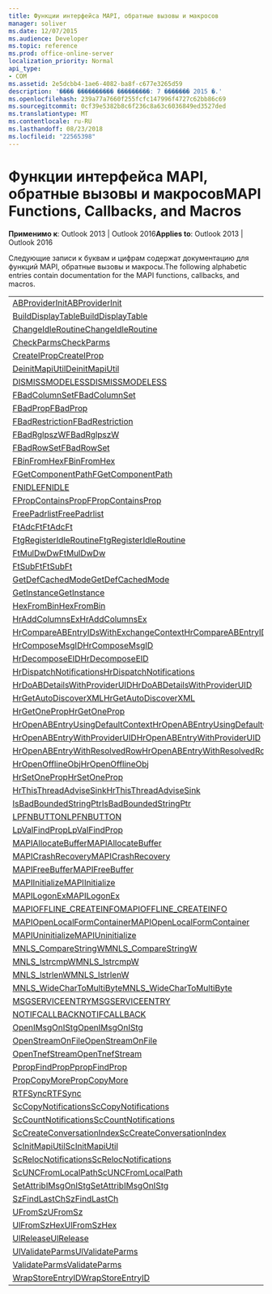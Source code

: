 ```yaml
---
title: Функции интерфейса MAPI, обратные вызовы и макросов
manager: soliver
ms.date: 12/07/2015
ms.audience: Developer
ms.topic: reference
ms.prod: office-online-server
localization_priority: Normal
api_type:
- COM
ms.assetid: 2e5dcbb4-1ae6-4082-ba8f-c677e3265d59
description: '���� ���������� ���������: 7 ������� 2015 �.'
ms.openlocfilehash: 239a77a7660f255fcfc147996f4727c62bb86c69
ms.sourcegitcommit: 0cf39e5382b8c6f236c8a63c6036849ed3527ded
ms.translationtype: MT
ms.contentlocale: ru-RU
ms.lasthandoff: 08/23/2018
ms.locfileid: "22565398"
---
```

# <a name="mapi-functions-callbacks-and-macros"></a><span data-ttu-id="c213b-103">Функции интерфейса MAPI, обратные вызовы и макросов</span><span class="sxs-lookup"><span data-stu-id="c213b-103">MAPI Functions, Callbacks, and Macros</span></span>

 
  
<span data-ttu-id="c213b-104">**Применимо к**: Outlook 2013 | Outlook 2016</span><span class="sxs-lookup"><span data-stu-id="c213b-104">**Applies to**: Outlook 2013 | Outlook 2016</span></span> 
  
<span data-ttu-id="c213b-105">Следующие записи к буквам и цифрам содержат документацию для функций MAPI, обратные вызовы и макросы.</span><span class="sxs-lookup"><span data-stu-id="c213b-105">The following alphabetic entries contain documentation for the MAPI functions, callbacks, and macros.</span></span> 
  
|||
|:-----|:-----|
|[<span data-ttu-id="c213b-106">ABProviderInit</span><span class="sxs-lookup"><span data-stu-id="c213b-106">ABProviderInit</span></span>](abproviderinit.md) <br/> |[<span data-ttu-id="c213b-107">ACCELERATEABSDI</span><span class="sxs-lookup"><span data-stu-id="c213b-107">ACCELERATEABSDI</span></span>](accelerateabsdi.md) <br/> |
|[<span data-ttu-id="c213b-108">BuildDisplayTable</span><span class="sxs-lookup"><span data-stu-id="c213b-108">BuildDisplayTable</span></span>](builddisplaytable.md) <br/> |[<span data-ttu-id="c213b-109">CALLERRELEASE</span><span class="sxs-lookup"><span data-stu-id="c213b-109">CALLERRELEASE</span></span>](callerrelease.md) <br/> |
|[<span data-ttu-id="c213b-110">ChangeIdleRoutine</span><span class="sxs-lookup"><span data-stu-id="c213b-110">ChangeIdleRoutine</span></span>](changeidleroutine.md) <br/> |[<span data-ttu-id="c213b-111">CheckParameters</span><span class="sxs-lookup"><span data-stu-id="c213b-111">CheckParameters</span></span>](checkparms.md) <br/> |
|[<span data-ttu-id="c213b-112">CheckParms</span><span class="sxs-lookup"><span data-stu-id="c213b-112">CheckParms</span></span>](checkparms.md) <br/> |[<span data-ttu-id="c213b-113">CloseIMsgSession</span><span class="sxs-lookup"><span data-stu-id="c213b-113">CloseIMsgSession</span></span>](closeimsgsession.md) <br/> |
|[<span data-ttu-id="c213b-114">CreateIProp</span><span class="sxs-lookup"><span data-stu-id="c213b-114">CreateIProp</span></span>](createiprop.md) <br/> |[<span data-ttu-id="c213b-115">CreateTable</span><span class="sxs-lookup"><span data-stu-id="c213b-115">CreateTable</span></span>](createtable.md) <br/> |
|[<span data-ttu-id="c213b-116">DeinitMapiUtil</span><span class="sxs-lookup"><span data-stu-id="c213b-116">DeinitMapiUtil</span></span>](deinitmapiutil.md) <br/> |[<span data-ttu-id="c213b-117">DeregisterIdleRoutine</span><span class="sxs-lookup"><span data-stu-id="c213b-117">DeregisterIdleRoutine</span></span>](deregisteridleroutine.md) <br/> |
|[<span data-ttu-id="c213b-118">DISMISSMODELESS</span><span class="sxs-lookup"><span data-stu-id="c213b-118">DISMISSMODELESS</span></span>](dismissmodeless.md) <br/> |[<span data-ttu-id="c213b-119">EnableIdleRoutine</span><span class="sxs-lookup"><span data-stu-id="c213b-119">EnableIdleRoutine</span></span>](enableidleroutine.md) <br/> |
|[<span data-ttu-id="c213b-120">FBadColumnSet</span><span class="sxs-lookup"><span data-stu-id="c213b-120">FBadColumnSet</span></span>](fbadcolumnset.md) <br/> |[<span data-ttu-id="c213b-121">FBadEntryList</span><span class="sxs-lookup"><span data-stu-id="c213b-121">FBadEntryList</span></span>](fbadentrylist.md) <br/> |
|[<span data-ttu-id="c213b-122">FBadProp</span><span class="sxs-lookup"><span data-stu-id="c213b-122">FBadProp</span></span>](fbadprop.md) <br/> |[<span data-ttu-id="c213b-123">FBadPropTag</span><span class="sxs-lookup"><span data-stu-id="c213b-123">FBadPropTag</span></span>](fbadproptag.md) <br/> |
|[<span data-ttu-id="c213b-124">FBadRestriction</span><span class="sxs-lookup"><span data-stu-id="c213b-124">FBadRestriction</span></span>](fbadrestriction.md) <br/> |[<span data-ttu-id="c213b-125">FBadRglpNameID</span><span class="sxs-lookup"><span data-stu-id="c213b-125">FBadRglpNameID</span></span>](fbadrglpnameid.md) <br/> |
|[<span data-ttu-id="c213b-126">FBadRglpszW</span><span class="sxs-lookup"><span data-stu-id="c213b-126">FBadRglpszW</span></span>](fbadrglpszw.md) <br/> |[<span data-ttu-id="c213b-127">FBadRow</span><span class="sxs-lookup"><span data-stu-id="c213b-127">FBadRow</span></span>](fbadrow.md) <br/> |
|[<span data-ttu-id="c213b-128">FBadRowSet</span><span class="sxs-lookup"><span data-stu-id="c213b-128">FBadRowSet</span></span>](fbadrowset.md) <br/> |[<span data-ttu-id="c213b-129">FBadSortOrderSet</span><span class="sxs-lookup"><span data-stu-id="c213b-129">FBadSortOrderSet</span></span>](fbadsortorderset.md) <br/> |
|[<span data-ttu-id="c213b-130">FBinFromHex</span><span class="sxs-lookup"><span data-stu-id="c213b-130">FBinFromHex</span></span>](fbinfromhex.md) <br/> |[<span data-ttu-id="c213b-131">FEqualNames</span><span class="sxs-lookup"><span data-stu-id="c213b-131">FEqualNames</span></span>](fequalnames.md) <br/> |
|[<span data-ttu-id="c213b-132">FGetComponentPath</span><span class="sxs-lookup"><span data-stu-id="c213b-132">FGetComponentPath</span></span>](fgetcomponentpath.md) <br/> |[<span data-ttu-id="c213b-133">FixMAPI</span><span class="sxs-lookup"><span data-stu-id="c213b-133">FixMAPI</span></span>](fixmapi.md) <br/> |
|[<span data-ttu-id="c213b-134">FNIDLE</span><span class="sxs-lookup"><span data-stu-id="c213b-134">FNIDLE</span></span>](fnidle.md) <br/> |[<span data-ttu-id="c213b-135">FPropCompareProp</span><span class="sxs-lookup"><span data-stu-id="c213b-135">FPropCompareProp</span></span>](fpropcompareprop.md) <br/> |
|[<span data-ttu-id="c213b-136">FPropContainsProp</span><span class="sxs-lookup"><span data-stu-id="c213b-136">FPropContainsProp</span></span>](fpropcontainsprop.md) <br/> |[<span data-ttu-id="c213b-137">FPropExists</span><span class="sxs-lookup"><span data-stu-id="c213b-137">FPropExists</span></span>](fpropexists.md) <br/> |
|[<span data-ttu-id="c213b-138">FreePadrlist</span><span class="sxs-lookup"><span data-stu-id="c213b-138">FreePadrlist</span></span>](freepadrlist.md) <br/> |[<span data-ttu-id="c213b-139">FreeProws</span><span class="sxs-lookup"><span data-stu-id="c213b-139">FreeProws</span></span>](freeprows.md) <br/> |
|[<span data-ttu-id="c213b-140">FtAdcFt</span><span class="sxs-lookup"><span data-stu-id="c213b-140">FtAdcFt</span></span>](ftadcft.md) <br/> |[<span data-ttu-id="c213b-141">FtAddFt</span><span class="sxs-lookup"><span data-stu-id="c213b-141">FtAddFt</span></span>](ftaddft.md) <br/> |
|[<span data-ttu-id="c213b-142">FtgRegisterIdleRoutine</span><span class="sxs-lookup"><span data-stu-id="c213b-142">FtgRegisterIdleRoutine</span></span>](ftgregisteridleroutine.md) <br/> |[<span data-ttu-id="c213b-143">FtMulDw</span><span class="sxs-lookup"><span data-stu-id="c213b-143">FtMulDw</span></span>](ftmuldw.md) <br/> |
|[<span data-ttu-id="c213b-144">FtMulDwDw</span><span class="sxs-lookup"><span data-stu-id="c213b-144">FtMulDwDw</span></span>](ftmuldwdw.md) <br/> |[<span data-ttu-id="c213b-145">FtNegFt</span><span class="sxs-lookup"><span data-stu-id="c213b-145">FtNegFt</span></span>](ftnegft.md) <br/> |
|[<span data-ttu-id="c213b-146">FtSubFt</span><span class="sxs-lookup"><span data-stu-id="c213b-146">FtSubFt</span></span>](ftsubft.md) <br/> |[<span data-ttu-id="c213b-147">GetAttribIMsgOnIStg</span><span class="sxs-lookup"><span data-stu-id="c213b-147">GetAttribIMsgOnIStg</span></span>](getattribimsgonistg.md) <br/> |
|[<span data-ttu-id="c213b-148">GetDefCachedMode</span><span class="sxs-lookup"><span data-stu-id="c213b-148">GetDefCachedMode</span></span>](getdefcachedmode.md) <br/> |[<span data-ttu-id="c213b-149">GetDefCachedModeDownloadPubFoldFavs</span><span class="sxs-lookup"><span data-stu-id="c213b-149">GetDefCachedModeDownloadPubFoldFavs</span></span>](getdefcachedmodedownloadpubfoldfavs.md) <br/> |
|[<span data-ttu-id="c213b-150">GetInstance</span><span class="sxs-lookup"><span data-stu-id="c213b-150">GetInstance</span></span>](getinstance.md) <br/> |[<span data-ttu-id="c213b-151">GetTnefStreamCodepage</span><span class="sxs-lookup"><span data-stu-id="c213b-151">GetTnefStreamCodepage</span></span>](gettnefstreamcodepage.md) <br/> |
|[<span data-ttu-id="c213b-152">HexFromBin</span><span class="sxs-lookup"><span data-stu-id="c213b-152">HexFromBin</span></span>](hexfrombin.md) <br/> |[<span data-ttu-id="c213b-153">HrAddColumns</span><span class="sxs-lookup"><span data-stu-id="c213b-153">HrAddColumns</span></span>](hraddcolumns.md) <br/> |
|[<span data-ttu-id="c213b-154">HrAddColumnsEx</span><span class="sxs-lookup"><span data-stu-id="c213b-154">HrAddColumnsEx</span></span>](hraddcolumnsex.md) <br/> |[<span data-ttu-id="c213b-155">HrAllocAdviseSink</span><span class="sxs-lookup"><span data-stu-id="c213b-155">HrAllocAdviseSink</span></span>](hrallocadvisesink.md) <br/> |
|[<span data-ttu-id="c213b-156">HrCompareABEntryIDsWithExchangeContext</span><span class="sxs-lookup"><span data-stu-id="c213b-156">HrCompareABEntryIDsWithExchangeContext</span></span>](hrcompareabentryidswithexchangecontext.md) <br/> |[<span data-ttu-id="c213b-157">HrComposeEID</span><span class="sxs-lookup"><span data-stu-id="c213b-157">HrComposeEID</span></span>](hrcomposeeid.md) <br/> |
|[<span data-ttu-id="c213b-158">HrComposeMsgID</span><span class="sxs-lookup"><span data-stu-id="c213b-158">HrComposeMsgID</span></span>](hrcomposemsgid.md) <br/> |[<span data-ttu-id="c213b-159">HrCreateOfflineObj</span><span class="sxs-lookup"><span data-stu-id="c213b-159">HrCreateOfflineObj</span></span>](hrcreateofflineobj.md) <br/> |
|[<span data-ttu-id="c213b-160">HrDecomposeEID</span><span class="sxs-lookup"><span data-stu-id="c213b-160">HrDecomposeEID</span></span>](hrdecomposeeid.md) <br/> |[<span data-ttu-id="c213b-161">HrDecomposeMsgID</span><span class="sxs-lookup"><span data-stu-id="c213b-161">HrDecomposeMsgID</span></span>](hrdecomposemsgid.md) <br/> |
|[<span data-ttu-id="c213b-162">HrDispatchNotifications</span><span class="sxs-lookup"><span data-stu-id="c213b-162">HrDispatchNotifications</span></span>](hrdispatchnotifications.md) <br/> |[<span data-ttu-id="c213b-163">HrDoABDetailsWithExchangeContext</span><span class="sxs-lookup"><span data-stu-id="c213b-163">HrDoABDetailsWithExchangeContext</span></span>](hrdoabdetailswithexchangecontext.md) <br/> |
|[<span data-ttu-id="c213b-164">HrDoABDetailsWithProviderUID</span><span class="sxs-lookup"><span data-stu-id="c213b-164">HrDoABDetailsWithProviderUID</span></span>](hrdoabdetailswithprovideruid.md) <br/> |[<span data-ttu-id="c213b-165">HrEntryIDFromSz</span><span class="sxs-lookup"><span data-stu-id="c213b-165">HrEntryIDFromSz</span></span>](hrentryidfromsz.md) <br/> |
|[<span data-ttu-id="c213b-166">HrGetAutoDiscoverXML</span><span class="sxs-lookup"><span data-stu-id="c213b-166">HrGetAutoDiscoverXML</span></span>](hrgetautodiscoverxml.md) <br/> |[<span data-ttu-id="c213b-167">HrGetGALFromEmsmdbUID</span><span class="sxs-lookup"><span data-stu-id="c213b-167">HrGetGALFromEmsmdbUID</span></span>](hrgetgalfromemsmdbuid.md) <br/> |
|[<span data-ttu-id="c213b-168">HrGetOneProp</span><span class="sxs-lookup"><span data-stu-id="c213b-168">HrGetOneProp</span></span>](hrgetoneprop.md) <br/> |[<span data-ttu-id="c213b-169">HrIStorageFromStream</span><span class="sxs-lookup"><span data-stu-id="c213b-169">HrIStorageFromStream</span></span>](hristoragefromstream.md) <br/> |
|[<span data-ttu-id="c213b-170">HrOpenABEntryUsingDefaultContext</span><span class="sxs-lookup"><span data-stu-id="c213b-170">HrOpenABEntryUsingDefaultContext</span></span>](hropenabentryusingdefaultcontext.md) <br/> |[<span data-ttu-id="c213b-171">HrOpenABEntryWithExchangeContext</span><span class="sxs-lookup"><span data-stu-id="c213b-171">HrOpenABEntryWithExchangeContext</span></span>](hropenabentrywithexchangecontext.md) <br/> |
|[<span data-ttu-id="c213b-172">HrOpenABEntryWithProviderUID</span><span class="sxs-lookup"><span data-stu-id="c213b-172">HrOpenABEntryWithProviderUID</span></span>](hropenabentrywithprovideruid.md) <br/> |[<span data-ttu-id="c213b-173">HrOpenABEntryWithProviderUIDSupport</span><span class="sxs-lookup"><span data-stu-id="c213b-173">HrOpenABEntryWithProviderUIDSupport</span></span>](hropenabentrywithprovideruidsupport.md) <br/> |
|[<span data-ttu-id="c213b-174">HrOpenABEntryWithResolvedRow</span><span class="sxs-lookup"><span data-stu-id="c213b-174">HrOpenABEntryWithResolvedRow</span></span>](hropenabentrywithresolvedrow.md) <br/> |[<span data-ttu-id="c213b-175">HrOpenABEntryWithSupport</span><span class="sxs-lookup"><span data-stu-id="c213b-175">HrOpenABEntryWithSupport</span></span>](hropenabentrywithsupport.md) <br/> |
|[<span data-ttu-id="c213b-176">HrOpenOfflineObj</span><span class="sxs-lookup"><span data-stu-id="c213b-176">HrOpenOfflineObj</span></span>](hropenofflineobj.md) <br/> |[<span data-ttu-id="c213b-177">HrQueryAllRows</span><span class="sxs-lookup"><span data-stu-id="c213b-177">HrQueryAllRows</span></span>](hrqueryallrows.md) <br/> |
|[<span data-ttu-id="c213b-178">HrSetOneProp</span><span class="sxs-lookup"><span data-stu-id="c213b-178">HrSetOneProp</span></span>](hrsetoneprop.md) <br/> |[<span data-ttu-id="c213b-179">HrSzFromEntryID</span><span class="sxs-lookup"><span data-stu-id="c213b-179">HrSzFromEntryID</span></span>](hrszfromentryid.md) <br/> |
|[<span data-ttu-id="c213b-180">HrThisThreadAdviseSink</span><span class="sxs-lookup"><span data-stu-id="c213b-180">HrThisThreadAdviseSink</span></span>](hrthisthreadadvisesink.md) <br/> |[<span data-ttu-id="c213b-181">HrValidateIPMSubtree</span><span class="sxs-lookup"><span data-stu-id="c213b-181">HrValidateIPMSubtree</span></span>](hrvalidateipmsubtree.md) <br/> |
|[<span data-ttu-id="c213b-182">IsBadBoundedStringPtr</span><span class="sxs-lookup"><span data-stu-id="c213b-182">IsBadBoundedStringPtr</span></span>](isbadboundedstringptr.md) <br/> |[<span data-ttu-id="c213b-183">LAUNCHWIZARDENTRY</span><span class="sxs-lookup"><span data-stu-id="c213b-183">LAUNCHWIZARDENTRY</span></span>](launchwizardentry.md) <br/> |
|[<span data-ttu-id="c213b-184">LPFNBUTTON</span><span class="sxs-lookup"><span data-stu-id="c213b-184">LPFNBUTTON</span></span>](lpfnbutton.md) <br/> |[<span data-ttu-id="c213b-185">LPropCompareProp</span><span class="sxs-lookup"><span data-stu-id="c213b-185">LPropCompareProp</span></span>](lpropcompareprop.md) <br/> |
|[<span data-ttu-id="c213b-186">LpValFindProp</span><span class="sxs-lookup"><span data-stu-id="c213b-186">LpValFindProp</span></span>](lpvalfindprop.md) <br/> |[<span data-ttu-id="c213b-187">MAPIAdminProfiles</span><span class="sxs-lookup"><span data-stu-id="c213b-187">MAPIAdminProfiles</span></span>](mapiadminprofiles.md) <br/> |
|[<span data-ttu-id="c213b-188">MAPIAllocateBuffer</span><span class="sxs-lookup"><span data-stu-id="c213b-188">MAPIAllocateBuffer</span></span>](mapiallocatebuffer.md) <br/> |[<span data-ttu-id="c213b-189">MAPIAllocateMore</span><span class="sxs-lookup"><span data-stu-id="c213b-189">MAPIAllocateMore</span></span>](mapiallocatemore.md) <br/> |
|[<span data-ttu-id="c213b-190">MAPICrashRecovery</span><span class="sxs-lookup"><span data-stu-id="c213b-190">MAPICrashRecovery</span></span>](mapicrashrecovery.md) <br/> |[<span data-ttu-id="c213b-191">MAPIDeInitIdle</span><span class="sxs-lookup"><span data-stu-id="c213b-191">MAPIDeInitIdle</span></span>](mapideinitidle.md) <br/> |
|[<span data-ttu-id="c213b-192">MAPIFreeBuffer</span><span class="sxs-lookup"><span data-stu-id="c213b-192">MAPIFreeBuffer</span></span>](mapifreebuffer.md) <br/> |[<span data-ttu-id="c213b-193">MAPIGetDefaultMalloc</span><span class="sxs-lookup"><span data-stu-id="c213b-193">MAPIGetDefaultMalloc</span></span>](mapigetdefaultmalloc.md) <br/> |
|[<span data-ttu-id="c213b-194">MAPIInitialize</span><span class="sxs-lookup"><span data-stu-id="c213b-194">MAPIInitialize</span></span>](mapiinitialize.md) <br/> |[<span data-ttu-id="c213b-195">MAPIInitIdle</span><span class="sxs-lookup"><span data-stu-id="c213b-195">MAPIInitIdle</span></span>](mapiinitidle.md) <br/> |
|[<span data-ttu-id="c213b-196">MAPILogonEx</span><span class="sxs-lookup"><span data-stu-id="c213b-196">MAPILogonEx</span></span>](mapilogonex.md) <br/> |[<span data-ttu-id="c213b-197">MAPIOFFLINE_AGGREGATEINFO</span><span class="sxs-lookup"><span data-stu-id="c213b-197">MAPIOFFLINE_AGGREGATEINFO</span></span>](mapioffline_aggregateinfo.md) <br/> |
|[<span data-ttu-id="c213b-198">MAPIOFFLINE_CREATEINFO</span><span class="sxs-lookup"><span data-stu-id="c213b-198">MAPIOFFLINE_CREATEINFO</span></span>](mapioffline_createinfo.md) <br/> |[<span data-ttu-id="c213b-199">MAPIOpenFormMgr</span><span class="sxs-lookup"><span data-stu-id="c213b-199">MAPIOpenFormMgr</span></span>](mapiopenformmgr.md) <br/> |
|[<span data-ttu-id="c213b-200">MAPIOpenLocalFormContainer</span><span class="sxs-lookup"><span data-stu-id="c213b-200">MAPIOpenLocalFormContainer</span></span>](mapiopenlocalformcontainer.md) <br/> |[<span data-ttu-id="c213b-201">MAPIReallocateBuffer</span><span class="sxs-lookup"><span data-stu-id="c213b-201">MAPIReallocateBuffer</span></span>](mapireallocatebuffer.md) <br/> |
|[<span data-ttu-id="c213b-202">MAPIUninitialize</span><span class="sxs-lookup"><span data-stu-id="c213b-202">MAPIUninitialize</span></span>](mapiuninitialize.md) <br/> |[<span data-ttu-id="c213b-203">MapStorageSCode</span><span class="sxs-lookup"><span data-stu-id="c213b-203">MapStorageSCode</span></span>](mapstoragescode.md) <br/> |
|[<span data-ttu-id="c213b-204">MNLS_CompareStringW</span><span class="sxs-lookup"><span data-stu-id="c213b-204">MNLS_CompareStringW</span></span>](mnls_comparestringw.md) <br/> |[<span data-ttu-id="c213b-205">MNLS_IsBadStringPtrW</span><span class="sxs-lookup"><span data-stu-id="c213b-205">MNLS_IsBadStringPtrW</span></span>](mnls_isbadstringptrw.md) <br/> |
|[<span data-ttu-id="c213b-206">MNLS_lstrcmpW</span><span class="sxs-lookup"><span data-stu-id="c213b-206">MNLS_lstrcmpW</span></span>](mnls_lstrcmpw.md) <br/> |[<span data-ttu-id="c213b-207">MNLS_lstrcpyW</span><span class="sxs-lookup"><span data-stu-id="c213b-207">MNLS_lstrcpyW</span></span>](mnls_lstrcpyw.md) <br/> |
|[<span data-ttu-id="c213b-208">MNLS_lstrlenW</span><span class="sxs-lookup"><span data-stu-id="c213b-208">MNLS_lstrlenW</span></span>](mnls_lstrlenw.md) <br/> |[<span data-ttu-id="c213b-209">MNLS_MultiByteToWideChar</span><span class="sxs-lookup"><span data-stu-id="c213b-209">MNLS_MultiByteToWideChar</span></span>](mnls_multibytetowidechar.md) <br/> |
|[<span data-ttu-id="c213b-210">MNLS_WideCharToMultiByte</span><span class="sxs-lookup"><span data-stu-id="c213b-210">MNLS_WideCharToMultiByte</span></span>](mnls_widechartomultibyte.md) <br/> |[<span data-ttu-id="c213b-211">MSGCALLRELEASE</span><span class="sxs-lookup"><span data-stu-id="c213b-211">MSGCALLRELEASE</span></span>](msgcallrelease.md) <br/> |
|[<span data-ttu-id="c213b-212">MSGSERVICEENTRY</span><span class="sxs-lookup"><span data-stu-id="c213b-212">MSGSERVICEENTRY</span></span>](msgserviceentry.md) <br/> |[<span data-ttu-id="c213b-213">MSProviderInit</span><span class="sxs-lookup"><span data-stu-id="c213b-213">MSProviderInit</span></span>](msproviderinit.md) <br/> |
|[<span data-ttu-id="c213b-214">NOTIFCALLBACK</span><span class="sxs-lookup"><span data-stu-id="c213b-214">NOTIFCALLBACK</span></span>](notifcallback.md) <br/> |[<span data-ttu-id="c213b-215">NSTServiceEntry</span><span class="sxs-lookup"><span data-stu-id="c213b-215">NSTServiceEntry</span></span>](nstserviceentry.md) <br/> |
|[<span data-ttu-id="c213b-216">OpenIMsgOnIStg</span><span class="sxs-lookup"><span data-stu-id="c213b-216">OpenIMsgOnIStg</span></span>](openimsgonistg.md) <br/> |[<span data-ttu-id="c213b-217">OpenIMsgSession</span><span class="sxs-lookup"><span data-stu-id="c213b-217">OpenIMsgSession</span></span>](openimsgsession.md) <br/> |
|[<span data-ttu-id="c213b-218">OpenStreamOnFile</span><span class="sxs-lookup"><span data-stu-id="c213b-218">OpenStreamOnFile</span></span>](openstreamonfile.md) <br/> |[<span data-ttu-id="c213b-219">OpenStreamOnFileW</span><span class="sxs-lookup"><span data-stu-id="c213b-219">OpenStreamOnFileW</span></span>](openstreamonfilew.md) <br/> |
|[<span data-ttu-id="c213b-220">OpenTnefStream</span><span class="sxs-lookup"><span data-stu-id="c213b-220">OpenTnefStream</span></span>](opentnefstream.md) <br/> |[<span data-ttu-id="c213b-221">OpenTnefStreamEx</span><span class="sxs-lookup"><span data-stu-id="c213b-221">OpenTnefStreamEx</span></span>](opentnefstreamex.md) <br/> |
|[<span data-ttu-id="c213b-222">PpropFindProp</span><span class="sxs-lookup"><span data-stu-id="c213b-222">PpropFindProp</span></span>](ppropfindprop.md) <br/> |[<span data-ttu-id="c213b-223">PreprocessMessage</span><span class="sxs-lookup"><span data-stu-id="c213b-223">PreprocessMessage</span></span>](preprocessmessage.md) <br/> |
|[<span data-ttu-id="c213b-224">PropCopyMore</span><span class="sxs-lookup"><span data-stu-id="c213b-224">PropCopyMore</span></span>](propcopymore.md) <br/> |[<span data-ttu-id="c213b-225">RemovePreprocessInfo</span><span class="sxs-lookup"><span data-stu-id="c213b-225">RemovePreprocessInfo</span></span>](removepreprocessinfo.md) <br/> |
|[<span data-ttu-id="c213b-226">RTFSync</span><span class="sxs-lookup"><span data-stu-id="c213b-226">RTFSync</span></span>](rtfsync.md) <br/> |[<span data-ttu-id="c213b-227">ScBinFromHexBounded</span><span class="sxs-lookup"><span data-stu-id="c213b-227">ScBinFromHexBounded</span></span>](scbinfromhexbounded.md) <br/> |
|[<span data-ttu-id="c213b-228">ScCopyNotifications</span><span class="sxs-lookup"><span data-stu-id="c213b-228">ScCopyNotifications</span></span>](sccopynotifications.md) <br/> |[<span data-ttu-id="c213b-229">ScCopyProps</span><span class="sxs-lookup"><span data-stu-id="c213b-229">ScCopyProps</span></span>](sccopyprops.md) <br/> |
|[<span data-ttu-id="c213b-230">ScCountNotifications</span><span class="sxs-lookup"><span data-stu-id="c213b-230">ScCountNotifications</span></span>](sccountnotifications.md) <br/> |[<span data-ttu-id="c213b-231">ScCountProps</span><span class="sxs-lookup"><span data-stu-id="c213b-231">ScCountProps</span></span>](sccountprops.md) <br/> |
|[<span data-ttu-id="c213b-232">ScCreateConversationIndex</span><span class="sxs-lookup"><span data-stu-id="c213b-232">ScCreateConversationIndex</span></span>](sccreateconversationindex.md) <br/> |[<span data-ttu-id="c213b-233">ScDupPropset</span><span class="sxs-lookup"><span data-stu-id="c213b-233">ScDupPropset</span></span>](scduppropset.md) <br/> |
|[<span data-ttu-id="c213b-234">ScInitMapiUtil</span><span class="sxs-lookup"><span data-stu-id="c213b-234">ScInitMapiUtil</span></span>](scinitmapiutil.md) <br/> |[<span data-ttu-id="c213b-235">ScLocalPathFromUNC</span><span class="sxs-lookup"><span data-stu-id="c213b-235">ScLocalPathFromUNC</span></span>](sclocalpathfromunc.md) <br/> |
|[<span data-ttu-id="c213b-236">ScRelocNotifications</span><span class="sxs-lookup"><span data-stu-id="c213b-236">ScRelocNotifications</span></span>](screlocnotifications.md) <br/> |[<span data-ttu-id="c213b-237">ScRelocProps</span><span class="sxs-lookup"><span data-stu-id="c213b-237">ScRelocProps</span></span>](screlocprops.md) <br/> |
|[<span data-ttu-id="c213b-238">ScUNCFromLocalPath</span><span class="sxs-lookup"><span data-stu-id="c213b-238">ScUNCFromLocalPath</span></span>](scuncfromlocalpath.md) <br/> |[<span data-ttu-id="c213b-239">SERVICEWIZARDDLGPROC</span><span class="sxs-lookup"><span data-stu-id="c213b-239">SERVICEWIZARDDLGPROC</span></span>](servicewizarddlgproc.md) <br/> |
|[<span data-ttu-id="c213b-240">SetAttribIMsgOnIStg</span><span class="sxs-lookup"><span data-stu-id="c213b-240">SetAttribIMsgOnIStg</span></span>](setattribimsgonistg.md) <br/> |[<span data-ttu-id="c213b-241">SzFindCh</span><span class="sxs-lookup"><span data-stu-id="c213b-241">SzFindCh</span></span>](szfindch.md) <br/> |
|[<span data-ttu-id="c213b-242">SzFindLastCh</span><span class="sxs-lookup"><span data-stu-id="c213b-242">SzFindLastCh</span></span>](szfindlastch.md) <br/> |[<span data-ttu-id="c213b-243">SzFindSz</span><span class="sxs-lookup"><span data-stu-id="c213b-243">SzFindSz</span></span>](szfindsz.md) <br/> |
|[<span data-ttu-id="c213b-244">UFromSz</span><span class="sxs-lookup"><span data-stu-id="c213b-244">UFromSz</span></span>](ufromsz.md) <br/> |[<span data-ttu-id="c213b-245">UlAddRef</span><span class="sxs-lookup"><span data-stu-id="c213b-245">UlAddRef</span></span>](uladdref.md) <br/> |
|[<span data-ttu-id="c213b-246">UlFromSzHex</span><span class="sxs-lookup"><span data-stu-id="c213b-246">UlFromSzHex</span></span>](ulfromszhex.md) <br/> |[<span data-ttu-id="c213b-247">UlPropSize</span><span class="sxs-lookup"><span data-stu-id="c213b-247">UlPropSize</span></span>](ulpropsize.md) <br/> |
|[<span data-ttu-id="c213b-248">UlRelease</span><span class="sxs-lookup"><span data-stu-id="c213b-248">UlRelease</span></span>](ulrelease.md) <br/> |[<span data-ttu-id="c213b-249">UlValidateParameters</span><span class="sxs-lookup"><span data-stu-id="c213b-249">UlValidateParameters</span></span>](ulvalidateparameters.md) <br/> |
|[<span data-ttu-id="c213b-250">UlValidateParms</span><span class="sxs-lookup"><span data-stu-id="c213b-250">UlValidateParms</span></span>](ulvalidateparms.md) <br/> |[<span data-ttu-id="c213b-251">ValidateParameters</span><span class="sxs-lookup"><span data-stu-id="c213b-251">ValidateParameters</span></span>](validateparameters.md) <br/> |
|[<span data-ttu-id="c213b-252">ValidateParms</span><span class="sxs-lookup"><span data-stu-id="c213b-252">ValidateParms</span></span>](validateparms.md) <br/> |[<span data-ttu-id="c213b-253">WIZARDENTRY</span><span class="sxs-lookup"><span data-stu-id="c213b-253">WIZARDENTRY</span></span>](wizardentry.md) <br/> |
|[<span data-ttu-id="c213b-254">WrapStoreEntryID</span><span class="sxs-lookup"><span data-stu-id="c213b-254">WrapStoreEntryID</span></span>](wrapstoreentryid.md) <br/> |[<span data-ttu-id="c213b-255">XPProviderInit</span><span class="sxs-lookup"><span data-stu-id="c213b-255">XPProviderInit</span></span>](xpproviderinit.md) <br/> |
   


